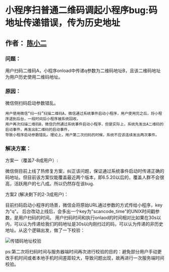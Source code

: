 # 小程序扫普通二维码调起小程序bug:码地址传递错误，传为历史地址

## 作者： [陈小二](https://github.com/chenyaoswu)

### 问题：
用户扫码二维码A，小程序onload中传递q参数为二维码地址B，且该二维码地址为用户历史使用二维码地址。

### 原因： 
微信侧扫码启动参数错乱。

    用户使用微信“扫一扫”扫描二维码A，微信通过系统事件启动小程序，用户使用完之后，将小程序退到后台，一段时间后小程序被系统回收。
    用户再次扫描二维码B，微信仍然通过系统事件启动小程序，但是实际上，系统先发出A二维码的启动事件，再发出B二维码的启动事件，
    导致小程序启动参数错乱。理论上，用户第二次扫码的时候，系统不应该连续发出两次事件。

### 解决方案：
方案一（覆盖7-8成用户）:

微信侧目前上线了热修复方案，纠正该问题，保证通过系统事件启动时传递正确的码地址。但目前该方案仅能覆盖最近两个版本，即6.5.20以后的，覆盖人群不会很高，活跃用户的七八成。所以仍然存在该bug.

方案2 (解决剩下的2-3成用户)：

目前扫码启动小程序的场景，微信会将原始URL通过参数的方式传给小程序，key为"q"。
后台改动上线后，会多出一个key为"scancode_time"的UNIX时间戳参数，是用户扫码的时间。
用户扫码时间和执行onlaod的时间相对比如果在30s以内，可以认为传递给我们的码地址是30s以内刚扫过的码，可以认为传递的非历史地址。从这个逻辑出发，做了一下校验：

![传错码地址校验](https://github.com/find-xcx-bugs/xcx-bugs-list/blob/master/images/1-way.png)

ps:第二次将扫码时间与服务器端时间再次进行校验的目的：避免部分用户手动更改手机时间或者本地手机时间差距较大，导致问题出现，故再进行一次服务端时间校验。


